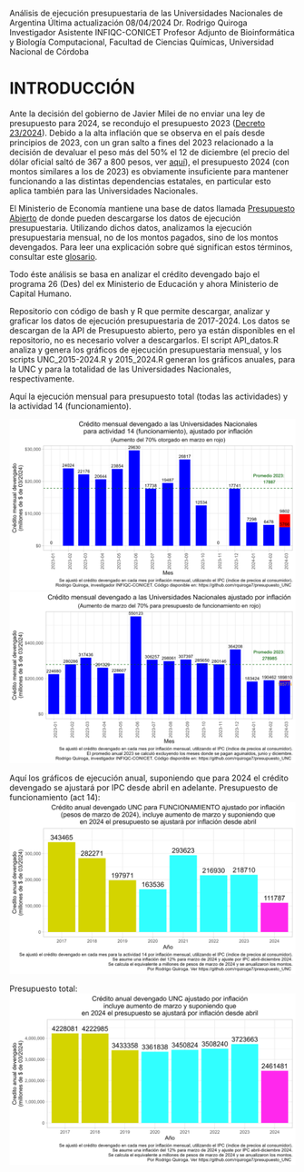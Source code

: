 Análisis de ejecución presupuestaria de las Universidades Nacionales de Argentina
Última actualización 08/04/2024
Dr. Rodrigo Quiroga
Investigador Asistente INFIQC-CONICET
Profesor Adjunto de Bioinformática y Biología Computacional, Facultad de Ciencias Químicas, Universidad Nacional de Córdoba

INTRODUCCIÓN
============

Ante la decisión del gobierno de Javier Milei de no enviar una ley de presupuesto para 2024, se recondujo el presupuesto 2023 ([Decreto 23/2024](https://www.boletinoficial.gob.ar/detalleAviso/primera/301615/20240105)). Debido a la alta inflación que se observa en el país desde principios de 2023, con un gran salto a fines del 2023 relacionado a la decisión de devaluar el peso más del 50% el 12 de diciembre (el precio del dólar oficial saltó de 367 a 800 pesos, ver [aquí](https://elpais.com/argentina/2023-12-12/milei-anuncia-una-devaluacion-del-peso-del-50-y-grandes-recortes-del-gasto-publico.html)), el presupuesto 2024 (con montos similares a los de 2023) es obviamente insuficiente para mantener funcionando a las distintas dependencias estatales, en particular esto aplica también para las Universidades Nacionales.

El Ministerio de Economía mantiene una base de datos llamada [Presupuesto Abierto](https://www.presupuestoabierto.gob.ar/sici/) de donde pueden descargarse los datos de ejecución presupuestaria. Utilizando dichos datos, analizamos la ejecución presupuestaria mensual, no de los montos pagados, sino de los montos devengados. Para leer una explicación sobre qué significan estos términos, consultar este [glosario](https://www.presupuestoabierto.gob.ar/sici/glosario-e).

Todo éste análisis se basa en analizar el crédito devengado bajo el programa 26 (Des) del ex Ministerio de Educación y ahora Ministerio de Capital Humano.

Repositorio con código de bash y R que permite descargar, analizar y graficar los datos de ejecución presupuestaria de 2017-2024. Los datos se descargan de la API de Presupuesto abierto, pero ya están disponibles en el repositorio, no es necesario volver a descargarlos. El script API_datos.R analiza y genera los gráficos de ejecución presupuestaria mensual, y los scripts UNC_2015-2024.R y 2015_2024.R generan los gráficos anuales, para la UNC y para la totalidad de las Universidades Nacionales, respectivamente. 

Aquí la ejecución mensual para presupuesto total (todas las actividades) y la actividad 14 (funcionamiento).

![plot](https://github.com/rquiroga7/presupuesto_UNC/blob/main/plot_14_70p_prom.png)
![plot](https://github.com/rquiroga7/presupuesto_UNC/blob/main/plot_all_70p_prom.png)

Aquí los gráficos de ejecución anual, suponiendo que para 2024 el crédito devengado se ajustará por IPC desde abril en adelante.
Presupuesto de funcionamiento (act 14):
![plot](https://github.com/rquiroga7/presupuesto_UNC/blob/main/presupuesto_anual_func_2017-2024.png)

Presupuesto total:
![plot](https://github.com/rquiroga7/presupuesto_UNC/blob/main/presupuesto_anual_2017-2024.png)
